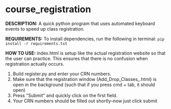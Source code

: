 # course_registration

**DESCRIPTION:**
A quick python program that uses automated keyboard events to speed up class registration.

**REQUIREMENTS:**
To install dependencies, run the following in terminal: 
`pip install -r requirements.txt`

**HOW TO USE:**
index.html is setup like the actual registration website so that the user can practice. This ensures that there is no confusion when registration actually occurs.

1. Build register.py and enter your CRN numbers.
2. Make sure that the registration window (Add_Drop_Classes_.html) is open in the background (such that if you press cmd + tab, it should open)
3. Press "Submit" and quickly click on the first field.
4. Your CRN numbers should be filled out shortly–now just click submit
